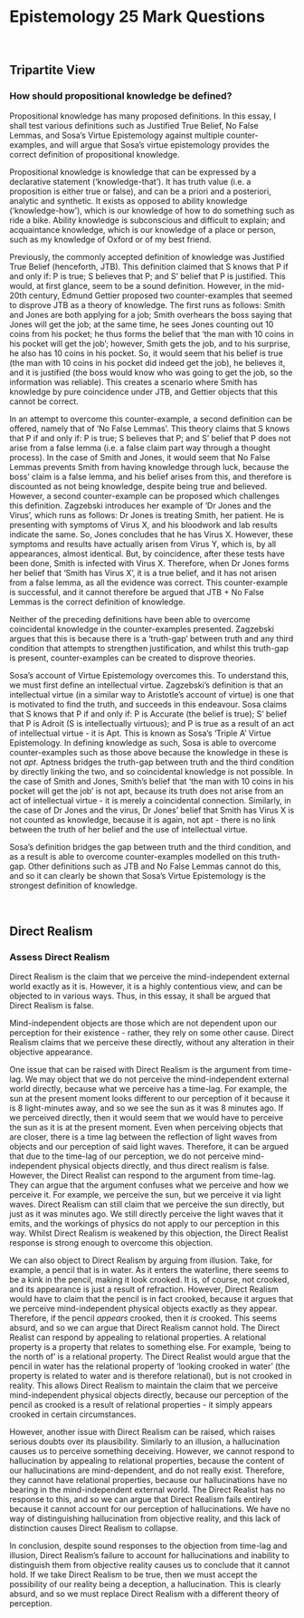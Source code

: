 # Epistemology 25 Mark Questions


</br>

## Tripartite View

### How should propositional knowledge be defined?

Propositional knowledge has many proposed definitions. In this essay, I shall test various definitions such as Justified True Belief, No False Lemmas, and Sosa’s Virtue Epistemology against multiple counter-examples, and will argue that Sosa’s virtue epistemology provides the correct definition of propositional knowledge.

Propositional knowledge is knowledge that can be expressed by a declarative statement (‘knowledge-that’). It has truth value (i.e. a proposition is either true or false), and can be a priori and a posteriori, analytic and synthetic. It exists as opposed to ability knowledge (‘knowledge-how’), which is our knowledge of how to do something such as ride a bike. Ability knowledge is subconscious and difficult to explain; and acquaintance knowledge, which is our knowledge of a place or person, such as my knowledge of Oxford or of my best friend.

Previously, the commonly accepted definition of knowledge was Justified True Belief (henceforth, JTB). This definition claimed that S knows that P if and only if: P is true; S believes that P; and S’ belief that P is justified. This would, at first glance, seem to be a sound definition. However, in the mid-20th century, Edmund Gettier proposed two counter-examples that seemed to disprove JTB as a theory of knowledge. The first runs as follows: Smith and Jones are both applying for a job; Smith overhears the boss saying that Jones will get the job; at the same time, he sees Jones counting out 10 coins from his pocket; he thus forms the belief that ‘the man with 10 coins in his pocket will get the job’; however, Smith gets the job, and to his surprise, he also has 10 coins in his pocket. So, it would seem that his belief is true (the man with 10 coins in his pocket did indeed get the job), he believes it, and it is justified (the boss would know who was going to get the job, so the information was reliable). This creates a scenario where Smith has knowledge by pure coincidence under JTB, and Gettier objects that this cannot be correct. 

In an attempt to overcome this counter-example, a second definition can be offered, namely that of ‘No False Lemmas’. This theory claims that S knows that P if and only if: P is true; S believes that P; and S’ belief that P does not arise from a false lemma (i.e. a false claim part way through a thought process). In the case of Smith and Jones, it would seem that No False Lemmas prevents Smith from having knowledge through luck, because the boss’ claim is a false lemma, and his belief arises from this, and therefore is discounted as not being knowledge, despite being true and believed. However, a second counter-example can be proposed which challenges this definition. Zagzebski introduces her example of ‘Dr Jones and the Virus’, which runs as follows: Dr Jones is treating Smith, her patient. He is presenting with symptoms of Virus X, and his bloodwork and lab results indicate the same. So, Jones concludes that he has Virus X. However, these symptoms and results have actually arisen from Virus Y, which is, by all appearances, almost identical. But, by coincidence, after these tests have been done, Smith is infected with Virus X. Therefore, when Dr Jones forms her belief that ‘Smith has Virus X’, it is a true belief, and it has not arisen from a false lemma, as all the evidence was correct. This counter-example is successful, and it cannot therefore be argued that JTB + No False Lemmas is the correct definition of knowledge.

Neither of the preceding definitions have been able to overcome coincidental knowledge in the counter-examples presented. Zagzebski argues that this is because there is a ‘truth-gap’ between truth and any third condition that attempts to strengthen justification, and whilst this truth-gap is present, counter-examples can be created to disprove theories.

Sosa’s account of Virtue Epistemology overcomes this. To understand this, we must first define an intellectual virtue. Zagzebski’s definition is that an intellectual virtue (in a similar way to Aristotle’s account of virtue) is one that is motivated to find the truth, and succeeds in this endeavour. Sosa claims that S knows that P if and only if: P is Accurate (the belief is true); S’ belief that P is Adroit (S is intellectually virtuous); and P is true as a result of an act of intellectual virtue - it is Apt. This is known as Sosa’s ‘Triple A’ Virtue Epistemology. In defining knowledge as such, Sosa is able to overcome counter-examples such as those above because the knowledge in these is not *apt*. Aptness bridges the truth-gap between truth and the third condition by directly linking the two, and so coincidental knowledge is not possible. In the case of Smith and Jones, Smith’s belief that ‘the man with 10 coins in his pocket will get the job’ is not apt, because its truth does not arise from an act of intellectual virtue - it is merely a coincidental connection. Similarly, in the case of Dr Jones and the virus, Dr Jones’ belief that Smith has Virus X is not counted as knowledge, because it is again, not apt - there is no link between the truth of her belief and the use of intellectual virtue. 

Sosa’s definition bridges the gap between truth and the third condition, and as a result is able to overcome counter-examples modelled on this truth-gap. Other definitions such as JTB and No False Lemmas cannot do this, and so it can clearly be shown that Sosa’s Virtue Epistemology is the strongest definition of knowledge.

</br>

## Direct Realism

### Assess Direct Realism

Direct Realism is the claim that we perceive the mind-independent external world exactly as it is. However, it is a highly contentious view, and can be objected to in various ways. Thus, in this essay, it shall be argued that Direct Realism is false.

Mind-independent objects are those which are not dependent upon our perception for their existence - rather, they rely on some other cause. Direct Realism claims that we perceive these directly, without any alteration in their objective appearance.

One issue that can be raised with Direct Realism is the argument from time-lag. We may object that we do not perceive the mind-independent external world directly, because what we perceive has a time-lag. For example, the sun at the present moment looks different to our perception of it because it is 8 light-minutes away, and so we see the sun as it was 8 minutes ago. If we perceived directly, then it would seem that we would have to perceive the sun as it is at the present moment. Even when perceiving objects that are closer, there is a time lag between the reflection of light waves from objects and our perception of said light waves. Therefore, it can be argued that due to the time-lag of our perception, we do not perceive mind-independent physical objects directly, and thus direct realism is false. However, the Direct Realist can respond to the argument from time-lag. They can argue that the argument confuses what we perceive and how we perceive it. For example, we perceive the sun, but we perceive it via light waves. Direct Realism can still claim that we perceive the sun directly, but just as it was minutes ago. We still directly perceive the light waves that it emits, and the workings of physics do not apply to our perception in this way. Whilst Direct Realism is weakened by this objection, the Direct Realist response is strong enough to overcome this objection.

We can also object to Direct Realism by arguing from illusion. Take, for example, a pencil that is in water. As it enters the waterline, there seems to be a kink in the pencil, making it look crooked. It is, of course, not crooked, and its appearance is just a result of refraction. However, Direct Realism would have to claim that the pencil is in fact crooked, because it argues that we perceive mind-independent physical objects exactly as they appear. Therefore, if the pencil *appears* crooked, then it *is* crooked. This seems absurd, and so we can argue that Direct Realism cannot hold. The Direct Realist can respond by appealing to relational properties. A relational property is a property that relates to something else. For example, ‘being to the north of’ is a relational property. The Direct Realist would argue that the pencil in water has the relational property of ‘looking crooked in water’ (the property is related to water and is therefore relational), but is not crooked in reality. This allows Direct Realism to maintain the claim that we perceive mind-independent physical objects directly, because our perception of the pencil as crooked is a result of relational properties - it simply appears crooked in certain circumstances.

However, another issue with Direct Realism can be raised, which raises serious doubts over its plausibility. Similarly to an illusion, a hallucination causes us to perceive something deceiving. However, we cannot respond to hallucination by appealing to relational properties, because the content of our hallucinations are mind-dependent, and do not really exist. Therefore, they cannot have relational properties, because our hallucinations have no bearing in the mind-independent external world. The Direct Realist has no response to this, and so we can argue that Direct Realism fails entirely because it cannot account for our perception of hallucinations. We have no way of distinguishing hallucination from objective reality, and this lack of distinction causes Direct Realism to collapse.

In conclusion, despite sound responses to the objection from time-lag and illusion, Direct Realism’s failure to account for hallucinations and inability to distinguish them from objective reality causes us to conclude that it cannot hold. If we take Direct Realism to be true, then we must accept the possibility of our reality being a deception, a hallucination. This is clearly absurd, and so we must replace Direct Realism with a different theory of perception.